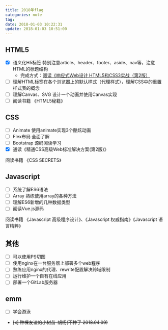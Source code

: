 ```yaml
---
title: 2018年flag
categories: note
tag: 
date: 2018-01-03 10:22:31
update: 2018-01-03 10:51:00
---
```


## HTML5

- [x] 语义化H5标签 特别注意article、header、footer、aside、nav等，注意HTML的标题结构
  * 完成方式：[阅读《响应式Web设计 HTML5和CSS3实战（第2版）](http://xiaoshang.online/2018/05/19/%E3%80%8A%E5%93%8D%E5%BA%94%E5%BC%8FWeb%E8%AE%BE%E8%AE%A1HTML5%E5%92%8CCSS3%E5%AE%9E%E6%88%98%EF%BC%88%E7%AC%AC2%E7%89%88%EF%BC%89%E3%80%8B%E8%AF%BB%E4%B9%A6%E7%AC%94%E8%AE%B0/)
- [ ] 理解HTML标签在各个浏览器上的默认样式（代理样式），理解CSS中的重置样式表的概念
- [ ] 理解Canvas、SVG 设计一个动画并使用Canvas实现
- [ ] 阅读书籍 《HTML5秘籍》

## CSS

- [ ] Animate 使用animate实现3个酷炫动画
- [ ] Flex布局 全面了解
- [ ] Bootstrap 源码阅读学习
- [x] 通读《精通CSS高级Web标准解决方案(第2版)》

阅读书籍 《CSS SECRETS》

## Javascript

- [ ] 系统了解ES6语法
- [ ] Array 熟练使用array的各种方法
- [ ] 理解ES6新增的几种数据类型
- [ ] 阅读Vue.js源码

阅读书籍 《Javascript 高级程序设计》、《Javascript 权威指南》《Javascript 语言精粹》

## 其他

- [ ] 可以使用PS切图
- [ ] 使用nginx在一台服务器上部署多个web程序
- [ ] 熟练应用nginx的代理、rewrite配置解决跨域限制
- [ ] 运行维护一个自有在线应用
- [ ] 部署一个GitLab服务器

## emm

- [ ] 学会游泳
- ~~[x] 种棵友谊的小树苗-胡杨(不种了 2018.04.09)~~
